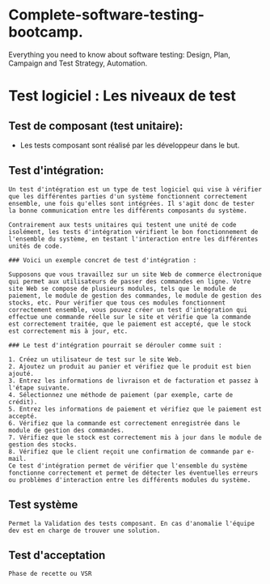 # Complete-software-testing-bootcamp.
Everything you need to know about software testing: Design, Plan, Campaign and Test Strategy, Automation.

# Test logiciel : Les niveaux de test  

## Test de composant (test unitaire):  
   - Les tests composant sont réalisé par les développeur dans le but.  

## Test d'intégration:  
    Un test d'intégration est un type de test logiciel qui vise à vérifier que les différentes parties d'un système fonctionnent correctement ensemble, une fois qu'elles sont intégrées. Il s'agit donc de tester la bonne communication entre les différents composants du système.  

    Contrairement aux tests unitaires qui testent une unité de code isolément, les tests d'intégration vérifient le bon fonctionnement de l'ensemble du système, en testant l'interaction entre les différentes unités de code.  

    ### Voici un exemple concret de test d'intégration :  

    Supposons que vous travaillez sur un site Web de commerce électronique qui permet aux utilisateurs de passer des commandes en ligne. Votre site Web se compose de plusieurs modules, tels que le module de paiement, le module de gestion des commandes, le module de gestion des stocks, etc. Pour vérifier que tous ces modules fonctionnent correctement ensemble, vous pouvez créer un test d'intégration qui effectue une commande réelle sur le site et vérifie que la commande est correctement traitée, que le paiement est accepté, que le stock est correctement mis à jour, etc.

    ### Le test d'intégration pourrait se dérouler comme suit :

    1. Créez un utilisateur de test sur le site Web.
    2. Ajoutez un produit au panier et vérifiez que le produit est bien ajouté.
    3. Entrez les informations de livraison et de facturation et passez à l'étape suivante.
    4. Sélectionnez une méthode de paiement (par exemple, carte de crédit).
    5. Entrez les informations de paiement et vérifiez que le paiement est accepté.
    6. Vérifiez que la commande est correctement enregistrée dans le module de gestion des commandes.
    7. Vérifiez que le stock est correctement mis à jour dans le module de gestion des stocks.
    8. Vérifiez que le client reçoit une confirmation de commande par e-mail.
    Ce test d'intégration permet de vérifier que l'ensemble du système fonctionne correctement et permet de détecter les éventuelles erreurs ou problèmes d'interaction entre les différents modules du système.  

## Test système
    Permet la Validation des tests composant. En cas d'anomalie l'équipe dev est en charge de trouver une solution.  

## Test d'acceptation 
    Phase de recette ou VSR
